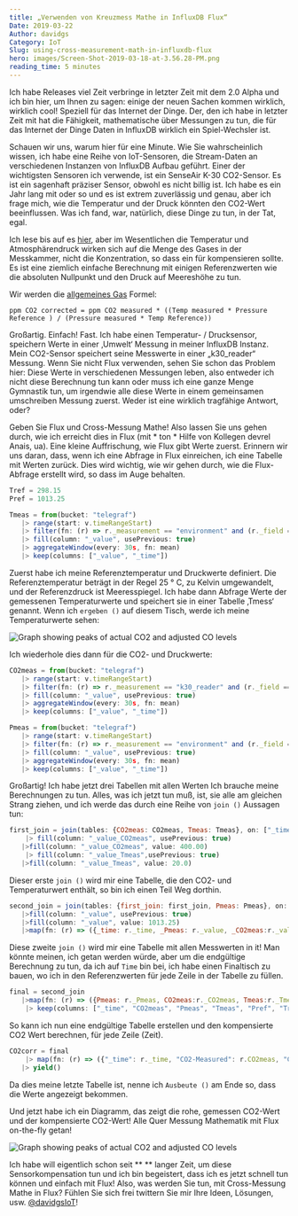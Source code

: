 ```yaml
---
title: „Verwenden von Kreuzmess Mathe in InfluxDB Flux“
Date: 2019-03-22
Author: davidgs
Category: IoT
Slug: using-cross-measurement-math-in-influxdb-flux
hero: images/Screen-Shot-2019-03-18-at-3.56.28-PM.png
reading_time: 5 minutes
---
```


Ich habe Releases viel Zeit verbringe in letzter Zeit mit dem 2.0 Alpha und ich bin hier, um Ihnen zu sagen: einige der neuen Sachen kommen wirklich, wirklich cool! Speziell für das Internet der Dinge. Der, den ich habe in letzter Zeit mit hat die Fähigkeit, mathematische über Messungen zu tun, die für das Internet der Dinge Daten in InfluxDB wirklich ein Spiel-Wechsler ist.

Schauen wir uns, warum hier für eine Minute. Wie Sie wahrscheinlich wissen, ich habe eine Reihe von IoT-Sensoren, die Stream-Daten an verschiedenen Instanzen von InfluxDB Aufbau geführt. Einer der wichtigsten Sensoren ich verwende, ist ein SenseAir K-30 CO2-Sensor. Es ist ein sagenhaft präziser Sensor, obwohl es nicht billig ist. Ich habe es ein Jahr lang mit oder so und es ist extrem zuverlässig und genau, aber ich frage mich, wie die Temperatur und der Druck könnten den CO2-Wert beeinflussen. Was ich fand, war, natürlich, diese Dinge zu tun, in der Tat, egal.

Ich lese bis auf es [hier](https://www.bapihvac.com/application-note/effects-of-temperature-and-barometric-pressure-on-co2-sensors-application-note/), aber im Wesentlichen die Temperatur und Atmosphärendruck wirken sich auf die Menge des Gases in der Messkammer, nicht die Konzentration, so dass ein für kompensieren sollte. Es ist eine ziemlich einfache Berechnung mit einigen Referenzwerten wie die absoluten Nullpunkt und den Druck auf Meereshöhe zu tun.

Wir werden die [allgemeines Gas](https://en.wikipedia.org/wiki/Ideal_gas_law) Formel:

```
ppm CO2 corrected = ppm CO2 measured * ((Temp measured * Pressure Reference ) / (Pressure measured * Temp Reference))
```

Großartig. Einfach! Fast. Ich habe einen Temperatur- / Drucksensor, speichern Werte in einer ‚Umwelt‘ Messung in meiner InfluxDB Instanz. Mein CO2-Sensor speichert seine Messwerte in einer „k30_reader“ Messung. Wenn Sie nicht Flux verwenden, sehen Sie schon das Problem hier: Diese Werte in verschiedenen Messungen leben, also entweder ich nicht diese Berechnung tun kann oder muss ich eine ganze Menge Gymnastik tun, um irgendwie alle diese Werte in einem gemeinsamen umschreiben Messung zuerst. Weder ist eine wirklich tragfähige Antwort, oder?

Geben Sie Flux und Cross-Messung Mathe! Also lassen Sie uns gehen durch, wie ich erreicht dies in Flux (mit * ton * Hilfe von Kollegen devrel Anais, ua). Eine kleine Auffrischung, wie Flux gibt Werte zuerst. Erinnern wir uns daran, dass, wenn ich eine Abfrage in Flux einreichen, ich eine Tabelle mit Werten zurück. Dies wird wichtig, wie wir gehen durch, wie die Flux-Abfrage erstellt wird, so dass im Auge behalten.

```js
Tref = 298.15
Pref = 1013.25

Tmeas = from(bucket: "telegraf")
   |> range(start: v.timeRangeStart)
   |> filter(fn: (r) => r._measurement == "environment" and (r._field == "temp_c"))
   |> fill(column: "_value", usePrevious: true)
   |> aggregateWindow(every: 30s, fn: mean)
   |> keep(columns: ["_value", "_time"])
```

Zuerst habe ich meine Referenztemperatur und Druckwerte definiert. Die Referenztemperatur beträgt in der Regel 25 ° C, zu Kelvin umgewandelt, und der Referenzdruck ist Meeresspiegel. Ich habe dann Abfrage Werte der gemessenen Temperaturwerte und speichert sie in einer Tabelle ‚Tmess‘ genannt. Wenn ich `ergeben ()` auf diesem Tisch, werde ich meine Temperaturwerte sehen:

![Graph showing peaks of actual CO2 and adjusted CO levels](/posts/category/database/images/Screen-Shot-2019-03-19-at-4.21.00-PM.png)

Ich wiederhole dies dann für die CO2- und Druckwerte:

```js
CO2meas = from(bucket: "telegraf")
   |> range(start: v.timeRangeStart)
   |> filter(fn: (r) => r._measurement == "k30_reader" and (r._field == "co2"))
   |> fill(column: "_value", usePrevious: true)
   |> aggregateWindow(every: 30s, fn: mean)
   |> keep(columns: ["_value", "_time"])
```

```js
Pmeas = from(bucket: "telegraf")
   |> range(start: v.timeRangeStart)
   |> filter(fn: (r) => r._measurement == "environment" and (r._field == "pressure"))
   |> fill(column: "_value", usePrevious: true)
   |> aggregateWindow(every: 30s, fn: mean)
   |> keep(columns: ["_value", "_time"])
```

Großartig! Ich habe jetzt drei Tabellen mit allen Werten Ich brauche meine Berechnungen zu tun. Alles, was ich jetzt tun muß, ist, sie alle am gleichen Strang ziehen, und ich werde das durch eine Reihe von `join ()` Aussagen tun:

```js
first_join = join(tables: {CO2meas: CO2meas, Tmeas: Tmeas}, on: ["_time"])
    |> fill(column: "_value_CO2meas", usePrevious: true)
   |>fill(column: "_value_CO2meas", value: 400.00)
    |> fill(column: "_value_Tmeas",usePrevious: true)
   |>fill(column: "_value_Tmeas", value: 20.0)
```

Dieser erste `join ()` wird mir eine Tabelle, die den CO2- und Temperaturwert enthält, so bin ich einen Teil Weg dorthin.

```js
second_join = join(tables: {first_join: first_join, Pmeas: Pmeas}, on: ["_time"])
   |>fill(column: "_value", usePrevious: true)
   |>fill(column: "_value", value: 1013.25)
   |>map(fn: (r) => ({_time: r._time, _Pmeas: r._value, _CO2meas:r._value_CO2meas, _Tmeas:r._value_Tmeas}))
```

Diese zweite `join ()` wird mir eine Tabelle mit allen Messwerten in it! Man könnte meinen, ich getan werden würde, aber um die endgültige Berechnung zu tun, da ich auf `Time` bin bei, ich habe einen Finaltisch zu bauen, wo ich in den Referenzwerten für jede Zeile in der Tabelle zu füllen.

```js
final = second_join
   |>map(fn: (r) => ({Pmeas: r._Pmeas, CO2meas:r._CO2meas, Tmeas:r._Tmeas, Pref: Pref, Tref: Tref, _time: r._time,}))
    |> keep(columns: ["_time", "CO2meas", "Pmeas", "Tmeas", "Pref", "Tref"])
```

So kann ich nun eine endgültige Tabelle erstellen und den kompensierte CO2 Wert berechnen, für jede Zeile (Zeit).

```js
CO2corr = final
    |> map(fn: (r) => ({"_time": r._time, "CO2-Measured": r.CO2meas, "CO2-Adjusted": r.CO2meas * (((r.Tmeas + 273.15) * r.Pref) / (r.Pmeas * r.Tref))}))
   |> yield()
```

Da dies meine letzte Tabelle ist, nenne ich `Ausbeute ()` am Ende so, dass die Werte angezeigt bekommen.

Und jetzt habe ich ein Diagramm, das zeigt die rohe, gemessen CO2-Wert und der kompensierte CO2-Wert! Alle Quer Messung Mathematik mit Flux on-the-fly getan!

![Graph showing peaks of actual CO2 and adjusted CO levels](/posts/category/database/images/Screen-Shot-2019-03-18-at-3.56.28-PM.png)

Ich habe will eigentlich schon seit ** ** langer Zeit, um diese Sensorkompensation tun und ich bin begeistert, dass ich es jetzt schnell tun können und einfach mit Flux! Also, was werden Sie tun, mit Cross-Messung Mathe in Flux? Fühlen Sie sich frei twittern Sie mir Ihre Ideen, Lösungen, usw. [@davidgsIoT](https://twitter.com/davidgsIoT)!
